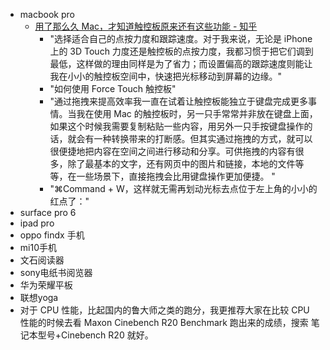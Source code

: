 - macbook pro
    - [用了那么久 Mac，才知道触控板原来还有这些功能 - 知乎](https://www.diigo.com/outliner/diigo_items/904019/12128769/531261569?key=34d57b46e1)
        - "选择适合自己的点按力度和跟踪速度。对于我来说，无论是 iPhone 上的 3D Touch 力度还是触控板的点按力度，我都习惯于把它们调到最低，这样做的理由同样是为了省力；而设置偏高的跟踪速度则能让我在小小的触控板空间中，快速把光标移动到屏幕的边缘。"
        - "如何使用 Force Touch 触控板"
        - "通过拖拽来提高效率我一直在试着让触控板能独立于键盘完成更多事情。当我在使用 Mac 的触控板时，另一只手常常并非放在键盘上面，如果这个时候我需要复制粘贴一些内容，用另外一只手按键盘操作的话，就会有一种转换带来的打断感。但其实通过拖拽的方式，就可以很便捷地把内容在空间之间进行移动和分享。可供拖拽的内容有很多，除了最基本的文字，还有网页中的图片和链接，本地的文件等等，在一些场景下，直接拖拽会比用键盘操作更加便捷。 "
        - "⌘Command + W，这样就无需再划动光标去点位于左上角的小小的红点了："
- surface pro 6
- ipad pro
- oppo findx 手机
- mi10手机
- 文石阅读器
- sony电纸书阅览器
- 华为荣耀平板
- 联想yoga
- 对于 CPU 性能，比起国内的鲁大师之类的跑分，我更推荐大家在比较 CPU 性能的时候去看 Maxon Cinebench R20 Benchmark 跑出来的成绩，搜索 笔记本型号+Cinebench R20 就好。
